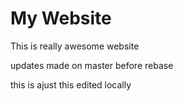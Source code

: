 # My Website

This is really awesome website

updates made on master before rebase


this is ajust this edited locally

